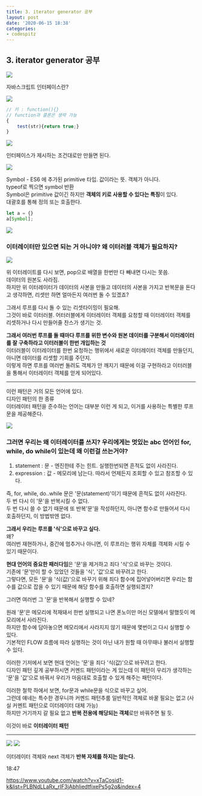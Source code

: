 ```yaml
---
title: 3. iterator generator 공부
layout: post
date: '2020-06-15 18:38'
categories:
- codespitz
---
```


## 3. iterator generator 공부

![](/static/img/codespitz/image17.jpg)

자바스크립트 인터페이스란?

![](/static/img/codespitz/image18.jpg)

```javascript
// 키 : function(){}  
// function과 콜론은 생략 가능
{
    test(str){return true;}
}
```

![](/static/img/codespitz/image19.jpg)

인터페이스가 제시하는 조건대로만 만들면 된다.

![](/static/img/codespitz/image20.jpg)

Symbol - ES6 에 추가된 primitive 타입. 값이라는 뜻. 객체가 아니다.  
typeof로 찍으면 symbol 반환  
Symbol은 primitive 값이긴 하지만 **객체의 키로 사용할 수 있다는 특징**이 있다.  
대괄호를 통해 정의 또는 호출한다.  

```javascript
let a = {}
a[Symbol];
```

![](/static/img/codespitz/image21.jpg)

### 이터레이터만 있으면 되는 거 아니야? 왜 이터러블 객체가 필요하지?

![](/static/img/codespitz/image19.jpg)

위 이터레이트를 다시 보면, pop으로 배열을 한번만 다 빼내면 다시는 못씀.  
데이터의 원본도 사라짐.  
하지만 위 이터레이터가 데이터의 사본을 만들고 데이터의 사본을 가지고 반복문을 돈다고 생각하면, 
리셋만 하면 얼마든지 여러번 돌 수 있겠죠?

그래서 루프를 다시 돌 수 있는 리셋타이밍이 필요해.  
그것이 바로 이터러블.
어터러블에게 이터레이터 객체를 요청할 때 이터레이터 객체를 리셋하거나 다시 만들어줄 찬스가 생기는 것.  

**그래서 여러번 루프를 돌 때마다 루프를 위한 변수와 원본 데이터를 구분해서 
이터레이터를 잘 구축하라고 이터러블이 한번 개입하는 것**  
이터러블이 이터레이터를 한번 요청하는 행위에서 새로운 이터레이터 객체를 만들던지, 아니면 데이터를 리셋할 기회를 주던지.  
이렇게 하면 루프를 여러번 돌려도 객체가 안 깨지기 때문에 이걸 구현하라고 이터러블을 통해서 이터레이터 객체를 얻게 되어있다.  

---

이런 패턴은 거의 모든 언어에 있다.  
디자인 패턴의 한 종류  
이터레이터 패턴을 준수하는 언어는 대부분 이런 게 되고, 이거를 사용하는 특별한 루프문을 제공해준다.  

![](/static/img/codespitz/image22.jpg)

### 그러면 우리는 왜 이터레이터를 쓰지? 우리에게는 멋있는 abc 언어인 for, while, do while이 있는데 왜 이런걸 쓰는거야?

1. statement : 문 - 엔진한테 주는 힌트. 실행한번되면 흔적도 없이 사라진다.
2. expression : 값 - 메모리에 남는다. 따라서 언제든지 조회할 수 있고 참조할 수 있다.

즉, for, while, do..while 문은 '문(statement)'이기 때문에 흔적도 없이 사라진다.  
두 번 다시 이 '문'을 반복시킬 수 없다.  
두 번 다시 쓸 수 없기 때문에 또 반복'문'을 작성하던지, 아니면 함수로 만들어서 다시 호출하던지, 
이 방법밖엔 없다. 

**그래서 우리는 루프를 '식'으로 바꾸고 싶다.**  
왜?  
여러번 재현하거나, 중간에 멈추거나 아니면, 이 루프라는 행위 자체를 객체화 시킬 수 있기 때문이다.  

**현대 언어의 중요한 패러다임**은 '문'을 제거하고 죄다 '식'으로 바꾸는 것이다.  
기존에 '문'만이 할 수 있었던 것들을 '식', '값'으로 바꾸려고 한다.  
그렇다면, 모든 '문'을 '식(값)'으로 바꾸기 위해 죄다 함수에 집어넣어버리면 
우리는 함수를 값으로 잡을 수 있기 때문에 해당 함수를 호출하면 실행되겠지?  

그러면 여러번 그 '문'을 반복해서 실행할 수 있네?  

원래 '문'은 메모리에 적재돼서 한번 실행되고 나면 폰노이만 머신 모델에서 말했듯이 
메모리에서 사라진다.  
하지만 함수에 담아놓으면 메모리에서 사라지지 않기 때문에 몇번이고 다시 실행할 수 있다.  
기본적인 FLOW 흐름에 따라 실행하는 것이 아닌 내가 원할 때 아무때나 불러서 실행할 수 있다.  

이러한 기저에서 보면 현대 언어는 '문'을 죄다 '식(값)'으로 바꾸려고 한다.  
디자인 패턴 깊게 공부하시면 커멘드 패턴이라는 게 있는데 이 패턴이 우리가 생각하는 '문'을 
'값'으로 바꿔서 우리가 마음대로 호출할 수 있게 해주는 패턴이다.  

이러한 철학 하에서 보면, for문과 while문을 식으로 바꾸고 싶어.  
그런데 얘네는 특수한 경우니까 커멘드 패턴추룸 일반적인 객체로 바꿀 필요는 없고 
(사실 커멘트 패턴으로 이터레이터 대체 가능)  
하지만 거기까지 갈 필요 없고 **반복 전용에 해당되는 객체**로만 바꿔주면 될 듯.

이것이 바로 **이터레이터 패턴**

---

![](/static/img/codespitz/image23.jpg)
![](/static/img/codespitz/image24.jpg)

이터레이터 객체와 next 객체가 **반복 자체를 하지는 않는다.**

18:47

https://www.youtube.com/watch?v=xTaCosid1-k&list=PLBNdLLaRx_rIF3jAbhliedtfixePs5g2q&index=4








